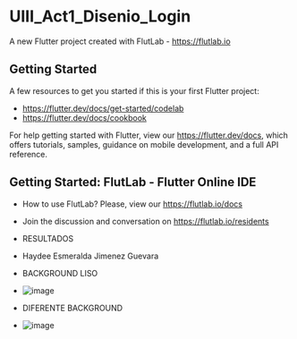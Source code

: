 # UIII_Act1_Disenio_Login

A new Flutter project created with FlutLab - https://flutlab.io

## Getting Started

A few resources to get you started if this is your first Flutter project:

- https://flutter.dev/docs/get-started/codelab
- https://flutter.dev/docs/cookbook

For help getting started with Flutter, view our
https://flutter.dev/docs, which offers tutorials,
samples, guidance on mobile development, and a full API reference.

## Getting Started: FlutLab - Flutter Online IDE

- How to use FlutLab? Please, view our https://flutlab.io/docs
- Join the discussion and conversation on https://flutlab.io/residents
- RESULTADOS
- Haydee Esmeralda Jimenez Guevara
- BACKGROUND LISO
 - ![image](https://github.com/HEJimGuev/UIII_Act1_Login/assets/143548108/e922b746-3e6a-4609-b62e-80ea408f3c54)
  
- DIFERENTE BACKGROUND
 - ![image](https://github.com/HEJimGuev/UIII_Act1_Login/assets/143548108/f760ef30-056b-463c-b18c-e913150a106c)

